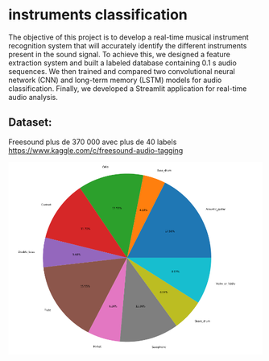 # instruments classification 
The objective of this project is to develop a real-time musical instrument recognition system that will accurately identify the different instruments present in the sound signal. To achieve this, we designed a feature extraction system and built a labeled database containing 0.1 s audio sequences. We then trained and compared two convolutional neural network (CNN) and long-term memory (LSTM) models for audio classification. Finally, we developed a Streamlit application for real-time audio analysis.

## Dataset:
Freesound plus de 370 000 avec plus de 40 labels https://www.kaggle.com/c/freesound-audio-tagging

![class distribution](https://github.com/lachtarnour/deep_learning-classification-des-instruments/blob/0844fbaba73429148db5bc14f8435ddd5ad810d0/class%20distribution.png)
